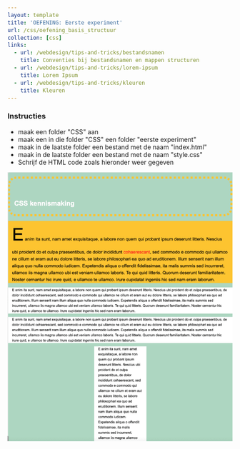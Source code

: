 ```yaml
---
layout: template
title: 'OEFENING: Eerste experiment'
url: /css/oefening_basis_structuur
collection: [css]
links:
  - url: /webdesign/tips-and-tricks/bestandsnamen
    title: Conventies bij bestandsnamen en mappen structuren
  - url: /webdesign/tips-and-tricks/lorem-ipsum
    title: Lorem Ipsum
  - url: /webdesign/tips-and-tricks/kleuren
    title: Kleuren    
---
```

<div class="highlight">
    <h3>Instructies</h3>
    <ul>
        <li>maak een folder "CSS" aan</li>
        <li>maak een in die folder "CSS" een folder "eerste experiment"</li>
        <li>maak in de laatste folder een bestand met de naam "index.html"</li>
        <li>maak in de laatste folder een bestand met de naam "style.css"</li>
        <li>Schrijf de HTML code zoals hieronder weer gegeven</li>
    </ul>
</div>

<img class="shadow center" src="images/oefening_eerste_experiment.png" />